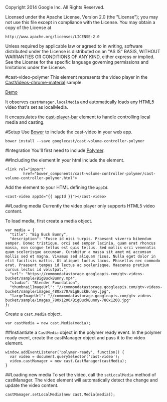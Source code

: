 Copyright 2014 Google Inc. All Rights Reserved.

Licensed under the Apache License, Version 2.0 (the "License");
you may not use this file except in compliance with the License.
You may obtain a copy of the License at

    http://www.apache.org/licenses/LICENSE-2.0

Unless required by applicable law or agreed to in writing, software
distributed under the License is distributed on an "AS IS" BASIS,
WITHOUT WARRANTIES OR CONDITIONS OF ANY KIND, either express or implied.
See the License for the specific language governing permissions and
limitations under the License.

#cast-video-polymer
This element represents the video player in the [CastVideos-chrome-material](https://github.com/googlecast/CastVideos-chrome-material) sample.

[Demo](http://googlecast.github.io/cast-video-polymer/demo.html)

It observes `castManager.localMedia` and automatically loads any HTML5 video that's set as 
localMedia.

It encapsulates the [cast-player-bar](https://github.com/googlecast/cast-player-bar-polymer) element to handle controlling local media and casting.

#Setup
Use [Bower](http://bower.io/) to include the cast-video in your web app.

    bower install --save googlecast/cast-volume-controller-polymer
    
#Integration
You'll first need to include [Polymer](https://www.polymer-project.org/0.5/docs/start/getting-the-code.html).

##Including the element
In your html include the element.

    <link rel="import"
            href="bower_components/cast-volume-controller-polymer/cast-volume-controller-polymer.html">

Add the element to your HTML defining the `appId`.

    <cast-video appId="{{ appId }}"></cast-video>

##Loading media
Currently the video player only supports HTML5 video content.
 
To load media, first create a media object.

    var media = {
      "title": "Big Buck Bunny",
      "description": "Fusce id nisi turpis. Praesent viverra bibendum semper. Donec tristique, orci sed semper lacinia, quam erat rhoncus massa, non congue tellus est quis tellus. Sed mollis orci venenatis quam scelerisque accumsan. Curabitur a massa sit amet mi accumsan mollis sed et magna. Vivamus sed aliquam risus. Nulla eget dolor in elit facilisis mattis. Ut aliquet luctus lacus. Phasellus nec commodo erat. Praesent tempus id lectus ac scelerisque. Maecenas pretium cursus lectus id volutpat.",
      "url": "https://commondatastorage.googleapis.com/gtv-videos-bucket/sample/BigBuckBunny.mp4",
      "studio": "Blender Foundation",
      "thumbnailImageUrl": "//commondatastorage.googleapis.com/gtv-videos-bucket/sample/images_480x270/BigBuckBunny.jpg",
      "largeImageUrl": "//commondatastorage.googleapis.com/gtv-videos-bucket/sample/images_780x1200/BigBuckBunny-780x1200.jpg"
    };

Create a `cast.Media` object.
    
    var castMedia = new cast.Media(media);

##Instiantiate a `CastMedia` object in the polymer ready event.
In the polymer ready event, create the castManager object and pass it to the video element.

    window.addEventListener('polymer-ready', function() {
      var video = document.querySelector('cast-video'); 
      video.castManager = new cast.CastManager(castMedia);
    }

##Loading new media
To set the video, call the `setLocalMedia` method of castManager.  The video element will 
automatically detect the change and update the video content.

    castManager.setLocalMedia(new cast.Media(media));
